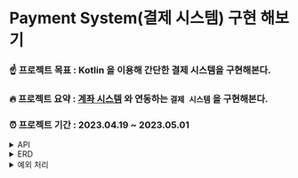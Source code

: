 # Payment System(결제 시스템) 구현 해보기

### ☝ 프로젝트 목표 : Kotlin 을 이용해 간단한 결제 시스템을 구현해본다.
### 🔥 프로젝트 요약 : [계좌 시스템](https://github.com/choidongkuen/AccountSystem) 와 연동하는 `결제 시스템` 을 구현해본다.
### ⏰ 프로젝트 기간 : 2023.04.19 ~ 2023.05.01
<details>
<summary>API</summary>
<div markdown="1">


> 결제 시스템

```
- 결제 요청
POST http://localhost:8081/api/v1/pay
{
  "paymentUserId": "ehdrms6900",
  "amount": 2000,
  "merchantTransactionId": "merchantX",
  "orderName": "아이폰13"
}
```

```
- 결제 응답
{
  "paymentUserId": "endrms6900",
  "amount": 2000,
  "merchantTransactionId": "merchantX",
  "transactionAt": 2023-04-29
}
```
----

```
- 환불 요청
POST http://localhost:8081/api/v1/refund
{
  "transactionId": "zxmn1209",
  "refundId": "thisIsRefundId",
  "refundAmount" 2000,
  "refundReason" "변심으로 인한 환뷸"
}
```

```
- 환불 응답
{
  "refundTransactionId": "xxzz",
  "refundAmount": 2000,
  "refundAt": 2023-04-29
}
```
---
> 계좌 시스템

```
- 게좌 잔액 사용 요청
POST http://localhost:8080/transaction/use
{
  "userId": 1L,
  "accountNumber": "3029017690291",
  "amount": 10000L
}

```

```
- 계좌 잔액 사용 응답
{
  "accountNumber": "3029017690291",
  "transactionResultType": "SUCCESS",
  "amount": 10000L,
  "transactionId": "zxmn1212",
  "transactionAt": 2023-04-29
}
```
---

```
- 계좌 잔액 사용 취소 요청
{
  "transactionId": "zxmn1212",
  "accountNumber": "3029017690291",
  "amount": 10000L
}
```

```
- 계좌 잔액 사용 취소 응답
{
  "accountNumber": "3029017690291",
  "transactionResultType": "SUCCESS",
  "amount": 10000L,
  "transactionId": "zxmn1212",
  "transactionAt": 2023-04-29
}
```
  
</div>
</details>

<details>
<summary>ERD</summary>
<div markdown="1">

![](https://velog.velcdn.com/images/choidongkuen/post/bc7dbf2c-ad8d-4cc1-825e-e2bbc38272fe/image.png)

</div>
</details>

<details>
<summary>예외 처리</summary>
<div markdown="1">

- PaymentException 을 통한 예외 처리

- ErrorCode 표

|이름|설명|
|---|---|
|INVALID_REQUEST| 잘못된 요청입니다. |
|ORDER_NOT_FOUND| 해당하는 원거래를 찾을 수 없습니다.|
|CANNOT_REFUND|환불이 불가능한 상태입니다.|
|CANNOT_CANCEL|취소가 불가능한 상태입니다.|
|EXCEED_REFUNDABLE_AMOUNT|환불 가능한 금액을 초과합니다.|
|PARAMETER_ILLEGAL|잘못된 파라미터 요청입니다.|
|LACK_BALANCE|잔액이 부족합니다.|
|INTERNAL_SERVER_ERROR|서버 오류입니다.|


</div>
</details>

